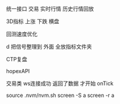 统一接口  交易 实时行情 历史行情回放   

3D指标  上涨 下跌 横盘  

回测速度优化  

d 把信号整理到 外面  全放指标文件夹 

CTP复盘

hopexAPI

交易类  ws连接成功 返回了数据 才开始 onTick 




source .nvm/nvm.sh
screen -S a
screen -r a